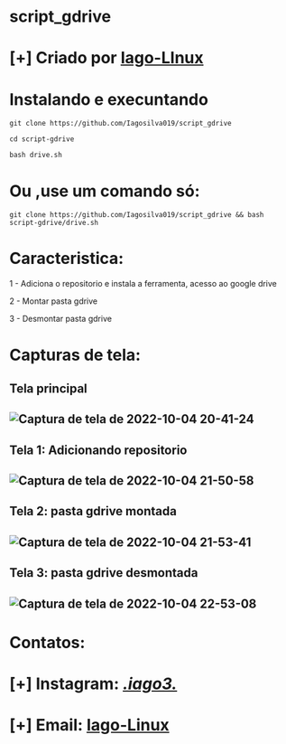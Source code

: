 # script_gdrive

# [+] Criado por <a href ="https://github.com/Iagosilva019/" > Iago-LInux <a />

# Instalando e execuntando

 ```git clone https://github.com/Iagosilva019/script_gdrive```
 
 ```cd script-gdrive```
 
 ```bash drive.sh```
# Ou ,use um comando só:

```git clone https://github.com/Iagosilva019/script_gdrive && bash script-gdrive/drive.sh```
 
# Caracteristica:
1 - Adiciona o repositorio e instala a ferramenta, acesso ao  google drive
 
 2 - Montar pasta gdrive
 
 3 - Desmontar pasta gdrive
 

 # Capturas de tela:
  <h2>  Tela principal  <h2> 
 
  ![Captura de tela de 2022-10-04 20-41-24](https://user-images.githubusercontent.com/92806149/193954226-41142e79-d0d6-4070-bd1a-e723938dbd10.png)

   <h2> Tela 1: Adicionando repositorio  <h2> 
  
  ![Captura de tela de 2022-10-04 21-50-58](https://user-images.githubusercontent.com/92806149/193956286-aca21a78-1242-454e-9a5d-e741dc8143d5.png)

   <h2>Tela 2: pasta gdrive montada <h2> 
 
  ![Captura de tela de 2022-10-04 21-53-41](https://user-images.githubusercontent.com/92806149/193956459-32dfd48d-d7e2-406f-9db8-4dabdd153d28.png)
   
   <h2>Tela 3: pasta gdrive desmontada <h2>
    
  ![Captura de tela de 2022-10-04 22-53-08](https://user-images.githubusercontent.com/92806149/193962594-cd4bddde-fac6-400c-8a94-7743ed4a234d.png)

    
# Contatos:
 
 # [+] Instagram: <a href = "https://www.instagram.com/_.iago3._/" > _.iago3._ <a />

 # [+] Email: <a href = "mailto:iagosilvasantana21@gmail.com" > Iago-Linux <a />
